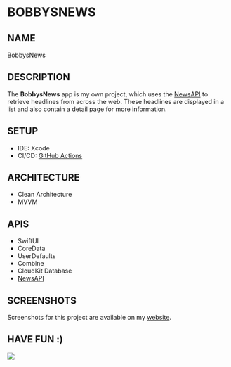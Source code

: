 # BOBBYSNEWS

## NAME
BobbysNews

## DESCRIPTION
The **BobbysNews** app is my own project, which uses the [NewsAPI](https://newsapi.org) to retrieve headlines from across the web. These headlines are displayed in a list and also contain a detail page for more information.

## SETUP
- IDE: Xcode
- CI/CD: [GitHub Actions](https://docs.github.com/en/actions)

## ARCHITECTURE
- Clean Architecture
- MVVM

## APIS
- SwiftUI
- CoreData
- UserDefaults
- Combine
- CloudKit Database
- [NewsAPI](https://newsapi.org)

## SCREENSHOTS
Screenshots for this project are available on my [website](https://erolburak.me/en/portfolio).

## HAVE FUN :)
<img src="https://media3.giphy.com/media/v1.Y2lkPTc5MGI3NjExdDI3emQxaHl0bm5uZmNsaXRtNzNjcDRvN2s3OXV4NmFxMnR3d2didyZlcD12MV9pbnRlcm5hbF9naWZfYnlfaWQmY3Q9Zw/Ws6T5PN7wHv3cY8xy8/giphy.gif"/>
